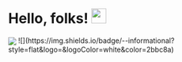 # Hello, folks! <img src="https://raw.githubusercontent.com/MartinHeinz/MartinHeinz/master/wave.gif" width="30px">
<img align="center" src="https://github-readme-stats.vercel.app/api/<CARD_TYPE>/?username=<USERNAME>&theme=<THEME_NAME>" />
![](https://img.shields.io/badge/<WORD_ON_LEFT>-<WORD_ON_RIGHT>-informational?style=flat&logo=<LOGO_NAME>&logoColor=white&color=2bbc8a)
